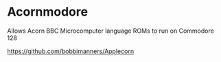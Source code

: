 # Acornmodore
Allows Acorn BBC Microcomputer language ROMs to run on Commodore 128

https://github.com/bobbimanners/Applecorn
